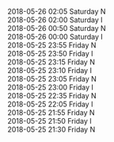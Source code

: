 2018-05-26 02:05 Saturday  N  
2018-05-26 02:00 Saturday  I  
2018-05-26 00:50 Saturday  N  
2018-05-26 00:00 Saturday  I  
2018-05-25 23:55 Friday  N  
2018-05-25 23:50 Friday  I  
2018-05-25 23:15 Friday  N  
2018-05-25 23:10 Friday  I  
2018-05-25 23:05 Friday  N  
2018-05-25 23:00 Friday  I  
2018-05-25 22:35 Friday  N  
2018-05-25 22:05 Friday  I  
2018-05-25 21:55 Friday  N  
2018-05-25 21:50 Friday  I  
2018-05-25 21:30 Friday  N  
